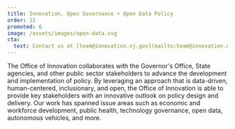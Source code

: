 ```yaml
---
title: Innovation, Open Governance + Open Data Policy
order: 12
promoted: 6
image: /assets/images/open-data.svg
cta:
  text: Contact us at [team@innovation.nj.gov](mailto:team@innovation.nj.gov) to learn more
---
```


The Office of Innovation collaborates with the Governor's Office, State agencies, and other public sector stakeholders to advance the development and implementation of policy. By leveraging an approach that is data-driven, human-centered, inclusionary, and open, the Office of Innovation is able to provide key stakeholders with an innovative outlook on policy design and delivery. Our work has spanned issue areas such as economic and workforce development, public health, technology governance, open data, autonomous vehicles, and more.
